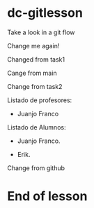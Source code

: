 # dc-gitlesson

Take a look in a git flow

Change me again!

Changed from task1

Cange from main

Change from task2

Listado de profesores:

- Juanjo Franco


Listado de Alumnos:

-   Juanjo Franco.

-   Erik.
    
Change from github

# End of lesson
